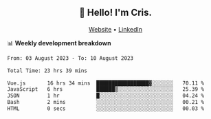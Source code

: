 
<h2 align="center">👋 Hello! I'm Cris.</h2>
<p align="center">
  <a href="https://www.criscunas.dev">Website</a> •
  <a href="https://www.linkedin.com/in/cristophercunas/">LinkedIn</a> 
</p>


📊 **Weekly development breakdown**
<!--START_SECTION:waka-->

```txt
From: 03 August 2023 - To: 10 August 2023

Total Time: 23 hrs 39 mins

Vue.js       16 hrs 34 mins  █████████████████▓░░░░░░░   70.11 %
JavaScript   6 hrs           ██████▒░░░░░░░░░░░░░░░░░░   25.39 %
JSON         1 hr            █░░░░░░░░░░░░░░░░░░░░░░░░   04.24 %
Bash         2 mins          ░░░░░░░░░░░░░░░░░░░░░░░░░   00.21 %
HTML         0 secs          ░░░░░░░░░░░░░░░░░░░░░░░░░   00.03 %
```

<!--END_SECTION:waka-->
